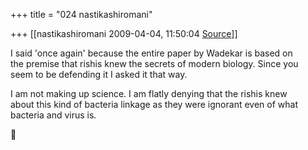 +++
title = "024 nastikashiromani"

+++
[[nastikashiromani	2009-04-04, 11:50:04 [Source](https://groups.google.com/g/bvparishat/c/ndM3ri0Fp48)]]



I said 'once again' because the entire paper by Wadekar is based on  
the premise that rishis knew the secrets of modern biology. Since you  
seem to be defending it I asked it that way.  
  
I am not making up science. I am flatly denying that the rishis knew  
about this kind of bacteria linkage as they were ignorant even of what  
bacteria and virus is.  



